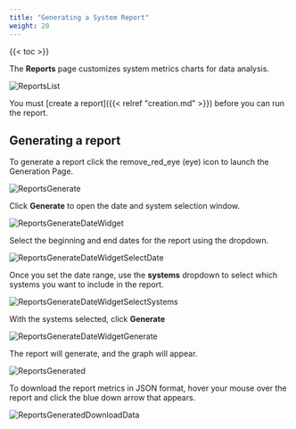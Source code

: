 ```yaml
---
title: "Generating a System Report"
weight: 20
---
```



{{< toc >}}

The **Reports** page customizes system metrics charts for data analysis.

![ReportsList](/images/TrueCommand/2.0/ReportsList.png "Reports List")

You must [create a report]({{< relref "creation.md" >}}) before you can run the report.

## Generating a report

To generate a report click the <mat-icon role="img" class="mat-icon notranslate material-icons mat-icon-no-color" aria-hidden="true">remove_red_eye</mat-icon> (eye) icon to launch the Generation Page.

![ReportsGenerate](/images/TrueCommand/2.0/ReportsGenerate.png "Reports Generate")

Click **Generate** to open the date and system selection window.

![ReportsGenerateDateWidget](/images/TrueCommand/2.0/ReportsGenerateDateWidget.png "Reports Generate Date Widget")

Select the beginning and end dates for the report using the dropdown.

![ReportsGenerateDateWidgetSelectDate](/images/TrueCommand/2.0/ReportsGenerateDateWidgetSelectDate.png "Reports Generate Date Widget Select Date")

Once you set the date range, use the **systems** dropdown to select which systems you want to include in the report.

![ReportsGenerateDateWidgetSelectSystems](/images/TrueCommand/2.0/ReportsGenerateDateWidgetSelectSystems.png "Reports Generate Date Widget Select Systems")

With the systems selected, click **Generate**

![ReportsGenerateDateWidgetGenerate](/images/TrueCommand/2.0/ReportsGenerateDateWidgetGenerate.png "Reports Generate Date Widget Generate")

The report will generate, and the graph will appear. 

![ReportsGenerated](/images/TrueCommand/2.0/ReportsGenerated.png "ReportsGenerated")

To download the report metrics in JSON format, hover your mouse over the report and click the blue down arrow that appears. 

![ReportsGeneratedDownloadData](/images/TrueCommand/2.0/ReportsGeneratedDownloadData.png "Reports Generated Download Data")
